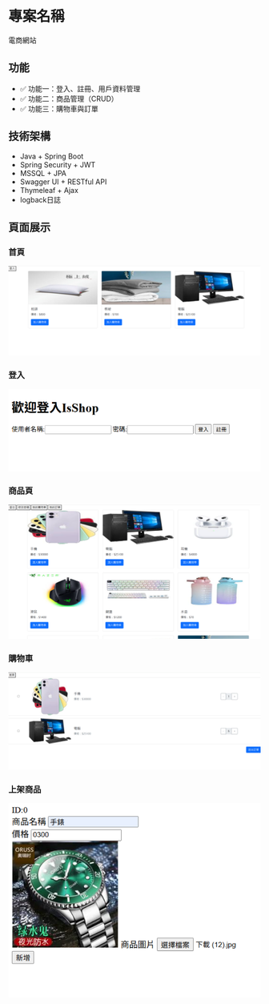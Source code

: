
# 專案名稱
電商網站

##  功能
- ✅ 功能一：登入、註冊、用戶資料管理
- ✅ 功能二：商品管理（CRUD）
- ✅ 功能三：購物車與訂單

##  技術架構
- Java + Spring Boot
- Spring Security + JWT
- MSSQL + JPA
- Swagger UI + RESTful API
- Thymeleaf + Ajax
- logback日誌

##  頁面展示
### 首頁
![首頁](images/首頁.png)
### 登入
![商品頁](images/登入.png)
### 商品頁
![商品頁](images/商品頁.png)
### 購物車
![購物車](images/購物車.png)
### 上架商品
![上架商品](images/上架商品.png)
